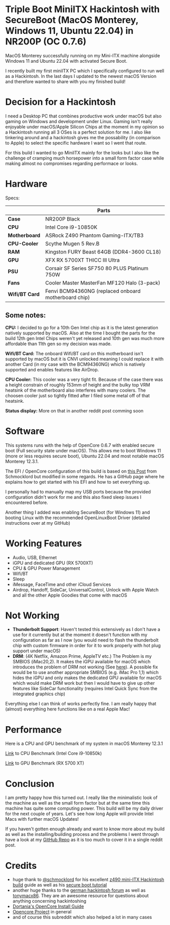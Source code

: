 # Triple Boot MiniITX Hackintosh with SecureBoot (MacOS Monterey, Windows 11, Ubuntu 22.04) in NR200P (OC 0.7.6)

MacOS Monterey successfully running on my Mini-ITX machine alongside Windows 11 and Ubuntu 22.04 with activated Secure Boot.

I recently built my first miniITX PC which I specifically configured to run well as a Hackintosh. In the last days I updated to the newest macOS Version and therefore wanted to share with you my finished build!

# Decision for a Hackintosh

I need a Desktop PC that combines productive work under macOS but also gaming on Windows and development under Linux. Gaming isn't really enjoyable under macOS/Apple Silicon Chips at the moment in my opinion so a Hackintosh running all 3 OSes is a perfect solution for me. I also like tinkering around and a hackintosh gives me the possability (in comparison to Apple) to select the specific hardware I want so I went that route.

For this build I wanted to go MiniITX mainly for the looks but I also like the challenge of cramping much horsepower into a small form factor case while making almost no compromises regarding performace or looks.

# Hardware

Specs:

|                 | **Parts**                                     |
| --------------- | --------------------------------------------- |
| **Case**        | NR200P Black                                  |
| **CPU**         | Intel Core i9-10850K                          |
| **Motherboard** | ASRock Z490 Phantom Gaming-ITX/TB3            |
| **CPU-Cooler**  | Scythe Mugen 5 Rev.B                          |
| **RAM**         | Kingston FURY Beast 64GB (DDR4-3600 CL18)     |
| **GPU**         | XFX RX 5700XT THICC III Ultra                 |
| **PSU**         | Corsair SF Series SF750 80 PLUS Platinum 750W |
| **Fans**        | Cooler Master MasterFan MF120 Halo (3-pack)   |
| **Wifi/BT Card**| Fenvi BCM94360NG (replaced onboard motherboard chip)  |

## Some notes:

**CPU:**
I decided to go for a 10th Gen Intel chip as it is the latest generation natively supported by macOS. Also at the time I bought the parts for the build 12th gen Intel Chips weren't yet released and 10th gen was much more affordable than 11th gen so my decision was made.

**Wifi/BT Card:** 
The onboard Wifi/BT card on this motherboard isn't supported by macOS but it is CNVI unlocked meaning I could replace it with another Card (in my case with the BCM94360NG) which is natively supported and enables features like AirDrop.

**CPU Cooler:** 
This cooler was a very tight fit. Because of the case there was a height constrain of roughly 153mm of height and the bulky top VRM heatsink of the motherboard also interferes with many coolers. The choosen cooler just so tightly fitted after I filed some metal off of that heatsink.

**Status display:**
More on that in another reddit post comming soon

# Software

This systems runs with the help of OpenCore 0.6.7 with enabled secure boot (Full security state under macOS). This allows me to boot Windows 11 (more or less requires secure boot), Ubuntu 22.04 and most notable macOS Monterey 12.3.1.

The EFI / OpenCore configuration of this build is based on [this Post](https://www.reddit.com/r/hackintosh/comments/ic5uef/miniitx_powerful_silent_hackintosh_ncase_m1/) from Schmocklord but modified in some regards. He has a GitHub page where he explains how to get started with his EFI and how to set everything up.

I personally had to manually map my USB ports because the provided configuration didn't work for me and this also fixed sleep issues I encountered before.

Another thing I added was enabling SecureBoot (for Windows 11) and booting Linux with the recommended OpenLinuxBoot Driver (detailed instructions over at my GitHub)

# Working Features
- Audio, USB, Ethernet
- iGPU and dedicated GPU (RX 5700XT)
- CPU & GPU Power Management
- Wifi/BT
- Sleep
- iMessage, FaceTime and other iCloud Services
- Airdrop, Handoff, SideCar, UniversalControl, Unlock with Apple Watch and all the other Apple Goodies that come with macOS

# Not Working
- **Thunderbolt Support**: Haven't tested this extensively as I don't have a use for it currently but at the moment it doesn't function with my configuration as far as I now (you would need to flash the thunderbolt chip with custom firmware in order for it to work properly with hot plug support under macOS)
- **DRM**: (4K Netflix, Amazon Prime, AppleTV etc.) The Problem is my SMBIOS (iMac20,2). It makes the iGPU available for macOS which introduces the problem of DRM not working (See [here](https://github.com/acidanthera/WhateverGreen/blob/master/Manual/FAQ.Chart.md)). A possible fix would be to use another appropriate SMBIOS (e.g. iMac Pro 1,1) which hides the iGPU and only makes the dedicated GPU available for macOS which would make DRM work but then I would have to give up other features like SideCar functionality (requires Intel Quick Sync from the integrated graphics chip)

Everything else I can think of works perfectly fine. I am really happy that (almost) everything here functions like on a real Apple Mac!

# Performance

Here is a CPU and GPU benchmark of my system in macOS Monterey 12.3.1

[Link](https://browser.geekbench.com/v5/cpu/14545651) to CPU Benchmark (Intel Core i9-10850k)

[Link](https://browser.geekbench.com/v5/compute/4725064) to GPU Benchmark (RX 5700 XT)

# Conclusion

I am pretty happy how this turned out. I really like the minimalistic look of the machine as well as the small form factor but at the same time this machine has quite some computing power. This build will be my daily driver for the next couple of years. Let's see how long Apple will provide Intel Macs with further macOS Updates!

If you haven't gotten enough already and want to know more about my build as well as the installing/building process and the problems I went through have a look at my [GitHub Repo](https://github.com/herzhenr/Project-Hackintosh) as it is too much to cover it in a single reddit post.

# Credits
- huge thank to [@schmocklord](https://github.com/SchmockLord) for his excellent [z490 mini-ITX Hackintosh build](https://github.com/SchmockLord/Hackintosh-Intel-i9-10900k-AsRock-Z490-Phantom-ITX-TB3) guide as well as his [secure boot tutorial](https://www.youtube.com/watch?v=c8JcuIQu9XY&t=585s)
- another huge thanks to the [german hackintosh forum](https://www.hackintosh-forum.de) as well as [tonymacx86](https://www.tonymacx86.com). They are an awesome resource for questions about anything concerning hackintoshing
- [Dortania's OpenCore Install Guide](https://dortania.github.io/OpenCore-Install-Guide/)
- [Opencore Project](https://github.com/acidanthera/OpenCorePkg) in general
- and of course this subreddit which also helped a lot in many cases